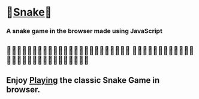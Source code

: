 # 🐍[Snake](https://omartahoun.github.io/Snake/index.html)🐍
### A snake game in the browser made using JavaScript
## 🐍🥮🐍🥮🐍🥮🐍🥮🐍🥮🐍🥮🐍🥮🐍🥮🐍🥮🐍🥮🐍🥮🐍🥮 🐍🥮🐍🥮🐍🥮🐍🥮🐍🥮🐍🥮🐍🥮🐍🥮🐍🥮🐍🥮🐍🥮🐍🥮🐍🥮🐍🥮

## Enjoy [Playing](https://omartahoun.github.io/Snake/index.html) the classic Snake Game in browser.
